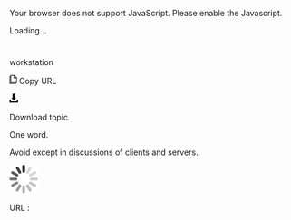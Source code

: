 Your browser does not support JavaScript. Please enable the Javascript.

Loading...

# 

workstation

![Copy URL](media/workstation/Copy.png)
Copy URL

![Download](media/workstation/Download.png)

Download topic

One word. 

Avoid except in discussions of clients and servers. 

![In progress](media/workstation/activity-large.gif)

URL :
